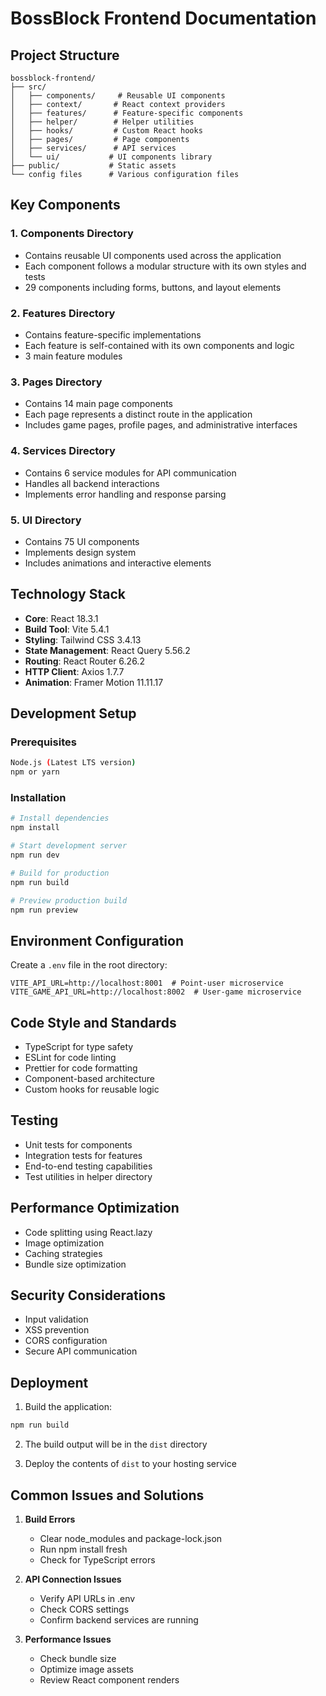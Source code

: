 # BossBlock Frontend Documentation

## Project Structure

```
bossblock-frontend/
├── src/
│   ├── components/     # Reusable UI components
│   ├── context/       # React context providers
│   ├── features/      # Feature-specific components
│   ├── helper/        # Helper utilities
│   ├── hooks/         # Custom React hooks
│   ├── pages/         # Page components
│   ├── services/      # API services
│   └── ui/           # UI components library
├── public/           # Static assets
└── config files      # Various configuration files
```

## Key Components

### 1. Components Directory
- Contains reusable UI components used across the application
- Each component follows a modular structure with its own styles and tests
- 29 components including forms, buttons, and layout elements

### 2. Features Directory
- Contains feature-specific implementations
- Each feature is self-contained with its own components and logic
- 3 main feature modules

### 3. Pages Directory
- Contains 14 main page components
- Each page represents a distinct route in the application
- Includes game pages, profile pages, and administrative interfaces

### 4. Services Directory
- Contains 6 service modules for API communication
- Handles all backend interactions
- Implements error handling and response parsing

### 5. UI Directory
- Contains 75 UI components
- Implements design system
- Includes animations and interactive elements

## Technology Stack

- **Core**: React 18.3.1
- **Build Tool**: Vite 5.4.1
- **Styling**: Tailwind CSS 3.4.13
- **State Management**: React Query 5.56.2
- **Routing**: React Router 6.26.2
- **HTTP Client**: Axios 1.7.7
- **Animation**: Framer Motion 11.11.17

## Development Setup

### Prerequisites
```bash
Node.js (Latest LTS version)
npm or yarn
```

### Installation
```bash
# Install dependencies
npm install

# Start development server
npm run dev

# Build for production
npm run build

# Preview production build
npm run preview
```

## Environment Configuration

Create a `.env` file in the root directory:
```env
VITE_API_URL=http://localhost:8001  # Point-user microservice
VITE_GAME_API_URL=http://localhost:8002  # User-game microservice
```

## Code Style and Standards

- TypeScript for type safety
- ESLint for code linting
- Prettier for code formatting
- Component-based architecture
- Custom hooks for reusable logic

## Testing

- Unit tests for components
- Integration tests for features
- End-to-end testing capabilities
- Test utilities in helper directory

## Performance Optimization

- Code splitting using React.lazy
- Image optimization
- Caching strategies
- Bundle size optimization

## Security Considerations

- Input validation
- XSS prevention
- CORS configuration
- Secure API communication

## Deployment

1. Build the application:
```bash
npm run build
```

2. The build output will be in the `dist` directory

3. Deploy the contents of `dist` to your hosting service

## Common Issues and Solutions

1. **Build Errors**
   - Clear node_modules and package-lock.json
   - Run npm install fresh
   - Check for TypeScript errors

2. **API Connection Issues**
   - Verify API URLs in .env
   - Check CORS settings
   - Confirm backend services are running

3. **Performance Issues**
   - Check bundle size
   - Optimize image assets
   - Review React component renders
